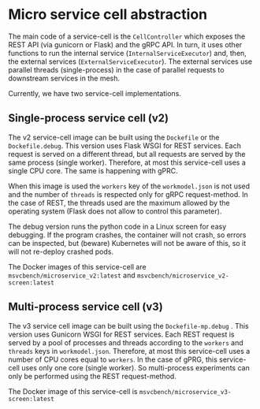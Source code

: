 # Micro service cell abstraction
The main code of a service-cell is the `CellController` which exposes the REST API (via gunicorn or Flask) and the gRPC API. In turn, it uses other functions to run the internal service (`InternalServiceExecutor`) and, then, the external services (`ExternalServiceExecutor`). The external services use parallel threads (single-process) in the case of parallel requests to downstream services in the mesh.  

Currently, we have two service-cell implementations.

## Single-process service cell (v2)
The v2 service-cell image can be built using the `Dockefile` or the `Dockefile.debug`. This version uses Flask WSGI for REST services. Each request is served on a different thread, but all requests are served by the same process (single worker). Therefore, at most this service-cell uses a single CPU core. The same is happening with gPRC. 

When this image is used the `workers` key of the `workmodel.json` is not used and the number of `threads` is respected only for gRPC request-method. In the case of REST, the threads used are the maximum allowed by the operating system (Flask does not allow to control this parameter).

The debug version runs the python code in a Linux screen for easy debugging. If the program crashes, the container will not crash, so errors can be inspected, but (beware) Kubernetes will not be aware of this, so it will not re-deploy crashed pods. 

The Docker images of this service-cell are  `msvcbench/microservice_v2:latest` and `msvcbench/microservice_v2-screen:latest` 

## Multi-process service cell (v3)
The v3 service cell image can be built using the `Dockefile-mp.debug` . This version uses Gunicorn WSGI for REST services. Each REST request is served by a pool of processes and threads according to the `workers` and `threads` keys in `workmodel.json`. Therefore, at most this service-cell uses a number of CPU cores equal to `workers`. In the case of gPRG, this service-cell uses only one core (single worker). So multi-process experiments can only be performed using the REST request-method.

The Docker image of this service-cell is  `msvcbench/microservice_v3-screen:latest` 
